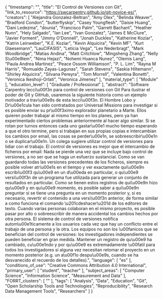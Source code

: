 {
    "timestamp": "",
    "title": "El Control de Versiones con Git",
    "link_to_resource": "https://swcarpentry.github.io/git-novice-es/",
    "creators": [
        "Alejandra Gonzalez-Beltran",
        "Amy Olex",
        "Belinda Weaver",
        "Bradford Condon",
        "butterflyskip",
        "Casey Youngflesh",
        "Daisie Huang",
        "Dani Ledezma",
        "dounia",
        "Francisco Palm",
        "Garrett Bachant",
        "Heather Nunn",
        "Hely Salgado",
        "Ian Lee",
        "Ivan Gonzalez",
        "James E McClure",
        "Javier Forment",
        "Jimmy O'Donnell",
        "Jonah Duckles",
        "Katherine Koziar",
        "Katrin Leinweber",
        "K.E. Koziar",
        "Kevin Alquicira",
        "Kevin MF",
        "Kurt Glaesemann",
        "LauCIFASIS",
        "Leticia Vega",
        "Lex Nederbragt",
        "Mark Woodbridge",
        "Matias Andina",
        "Matt Critchlow",
        "Mingsheng Zhang",
        "Nelly S\u00e9lem",
        "Nima Hejazi",
        "Nohemi Huanca Nunez",
        "Olemis Lang",
        "Paula Andrea Martinez",
        "Peace Ossom Williamson",
        "P. L. Lim",
        "Rayna M Harris",
        "Romualdo Zayas-Lagunas",
        "Sarah Stevens",
        "Saskia Hiltemann",
        "Shirley Alquicira",
        "Silvana Pereyra",
        "Tom Morrell",
        "Valentina Bonetti",
        "Veronica Ikeshoji-Orlati",
        "Veronica Jimenez"
    ],
    "material_type": [
        "Module"
    ],
    "education_level": [
        "Graduate / Professional"
    ],
    "abstract": "Software Carpentry lecci\u00f3n para control de versiones con Git Para ilustrar el poder de Git y GitHub, usaremos la siguiente historia como un ejemplo motivador a trav\u00e9s de esta lecci\u00f3n. El Hombre Lobo y Dr\u00e1cula han sido contratados por Universal Missions para investigar si es posible enviar su pr\u00f3ximo explorador planetario a Marte. Ellos quieren poder trabajar al mismo tiempo en los planes, pero ya han experimentado ciertos problemas anteriormente al hacer algo similar. Si se rotan por turnos entonces cada uno gastar\u00e1 mucho tiempo esperando a que el otro termine, pero si trabajan en sus propias copias e intercambian los cambios por email, las cosas se perder\u00e1n, se sobreescribir\u00e1n o se duplicar\u00e1n. Un colega sugiere utilizar control de versiones para lidiar con el trabajo. El control de versiones es mejor que el intercambio de ficheros por email: Nada se pierde una vez que se incluye bajo control de versiones, a no ser que se haga un esfuerzo sustancial. Como se van guardando todas las versiones precedentes de los ficheros, siempre es posible volver atr\u00e1s en el tiempo y ver exactamente qui\u00e9n escribi\u00f3 qu\u00e9 en un d\u00eda en particular, o qu\u00e9 versi\u00f3n de un programa fue utilizada para generar un conjunto de resultados en particular. Como se tienen estos registros de qui\u00e9n hizo qu\u00e9 y en qu\u00e9 momento, es posible saber a qui\u00e9n preguntar si se tiene una pregunta en un momento posterior y, si es necesario, revertir el contenido a una versi\u00f3n anterior, de forma similar a como funciona el comando \u201cdeshacer\u201d de los editores de texto. Cuando varias personas colaboran en el mismo proyecto, es posible pasar por alto o sobreescribir de manera accidental los cambios hechos por otra persona. El sistema de control de versiones notifica autom\u00e1ticamente a los usuarios cada vez que hay un conflicto entre el trabajo de una persona y la otra. Los equipos no son los \u00fanicos que se benefician del control de versiones: los investigadores independientes se pueden beneficiar en gran medida. Mantener un registro de qu\u00e9 ha cambiado, cu\u00e1ndo y por qu\u00e9 es extremadamente \u00fatil para todos los investigadores si alguna vez necesitan retomar el proyecto en un momento posterior (e.g. un a\u00f1o despu\u00e9s, cuando se ha desvanecido el recuerdo de los detalles).",
    "language": [
        "es"
    ],
    "conditions_of_use": "Creative Commons Attribution 4.0 International",
    "primary_user": [
        "student",
        "teacher"
    ],
    "subject_areas": [
        "Computer Science",
        "Information Science",
        "Measurement and Data"
    ],
    "FORRT_clusters": [
        ""
    ],
    "tags": [
        "Analysis",
        "Data",
        "Education",
        "Git",
        "Open Scholarship Tools and Technologies",
        "Reproducibility",
        "Research Data Management Tools",
        "Researchers"
    ]
}